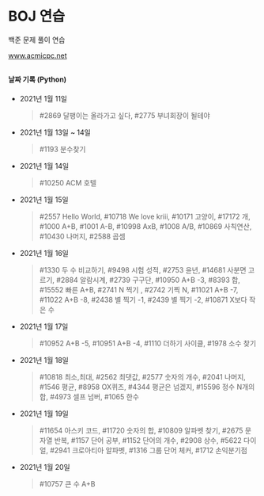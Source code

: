 # BOJ 연습


백준 문제 풀이 연습

www.acmicpc.net

##
#### 날짜 기록 (Python)
- 2021년 1월 11일
    >\#2869 달팽이는 올라가고 싶다, #2775 부녀회장이 될테야

- 2021년 1월 13일 ~ 14일
    >\#1193 분수찾기

- 2021년 1월 14일
    >\#10250 ACM 호텔

- 2021년 1월 15일
    >\#2557 Hello World, #10718 We love kriii, #10171 고양이, #17172 개, #1000 A+B, #1001 A-B, #10998 AxB, #1008 A/B, #10869 사칙연산, #10430 나머지, #2588 곱셈

- 2021년 1월 16일
    >\#1330 두 수 비교하기, #9498 시험 성적, #2753 윤년, #14681 사분면 고르기, #2884 알람시계, #2739 구구단, #10950 A+B -3, #8393 합, #15552 빠른 A+B, #2741 N 찍기 , #2742 기찍 N, #11021 A+B -7, #11022 A+B -8, #2438 별 찍기 -1, #2439 별 찍기 -2, #10871 X보다 작은 수

- 2021년 1월 17일
    >\#10952 A+B -5, #10951 A+B -4, #1110 더하기 사이클, #1978 소수 찾기

- 2021년 1월 18일
    >\#10818 최소,최대, #2562 최댓값, #2577 숫자의 개수, #2041 나머지, #1546 평균, #8958 OX퀴즈, #4344 평균은 넘겠지, #15596 정수 N개의 합, #4973 셀프 넘버, #1065 한수    

- 2021년 1월 19일
    >\#11654 아스키 코드, #11720 숫자의 합, #10809 알파벳 찾기, #2675 문자열 반복, #1157 단어 공부, #1152 단어의 개수, #2908 상수, #5622 다이얼, #2941 크로아티아 알파벳, #1316 그룹 단어 체커, #1712 손익분기점    

- 2021년 1월 20일 
    >\#10757 큰 수 A+B

